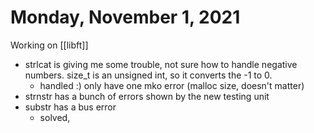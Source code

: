 # Monday, November 1, 2021
Working on [[libft]]
- strlcat is giving me some trouble, not sure how to handle negative numbers. size_t is an unsigned int, so it converts the -1 to 0.
  - handled :) only have one mko error (malloc size, doesn't matter)
- strnstr has a bunch of errors shown by the new testing unit
- substr has a bus error
  - solved, 